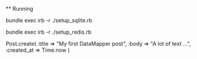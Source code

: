 ** Running

bundle exec irb -r ./setup_sqlite.rb

bundle exec irb -r ./setup_redis.rb

Post.create(
  :title      => "My first DataMapper post",
  :body       => "A lot of text ...",
  :created_at => Time.now
)